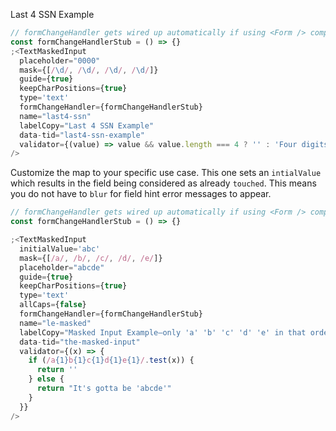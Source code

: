 Last 4 SSN Example

```jsx
// formChangeHandler gets wired up automatically if using <Form /> component
const formChangeHandlerStub = () => {}
;<TextMaskedInput
  placeholder="0000"
  mask={[/\d/, /\d/, /\d/, /\d/]}
  guide={true}
  keepCharPositions={true}
  type='text'
  formChangeHandler={formChangeHandlerStub}
  name="last4-ssn"
  labelCopy="Last 4 SSN Example"
  data-tid="last4-ssn-example"
  validator={(value) => value && value.length === 4 ? '' : 'Four digits required'}
/>
```

Customize the map to your specific use case. This one sets an `intialValue` which results
in the field being considered as already `touched`. This means you do not have to `blur` for
field hint error messages to appear.

```jsx
// formChangeHandler gets wired up automatically if using <Form /> component
const formChangeHandlerStub = () => {}

;<TextMaskedInput
  initialValue='abc'
  mask={[/a/, /b/, /c/, /d/, /e/]}
  placeholder="abcde"
  guide={true}
  keepCharPositions={true}
  type='text'
  allCaps={false}
  formChangeHandler={formChangeHandlerStub}
  name="le-masked"
  labelCopy="Masked Input Example—only 'a' 'b' 'c' 'd' 'e' in that order allowed"
  data-tid="the-masked-input"
  validator={(x) => {
    if (/a{1}b{1}c{1}d{1}e{1}/.test(x)) {
      return ''
    } else {
      return "It's gotta be 'abcde'"
    }
  }}
/>
```
